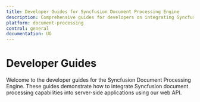 ```yaml
---
title: Developer Guides for Syncfusion Document Processing Engine
description: Comprehensive guides for developers on integrating Syncfusion Document Processing Engine capabilities into server-side applications using the web API.
platform: document-processing
control: general
documentation: UG
---
```

# Developer Guides

Welcome to the developer guides for the Syncfusion Document Processing Engine. These guides demonstrate how to integrate Syncfusion document processing capabilities into server-side applications using our web API.
